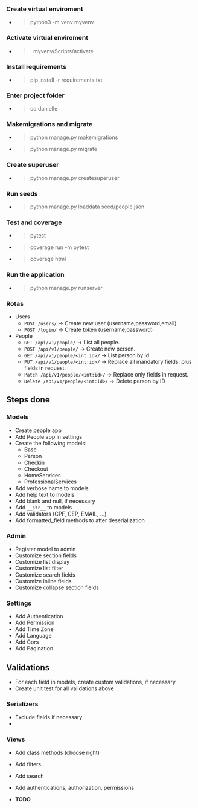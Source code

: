 ### Create virtual enviroment

- > python3 -m venv myvenv

### Activate virtual enviroment

- > . myvenv/Scripts/activate

### Install requirements

- > pip install -r requirements.txt

### Enter project folder

- > cd danielle

### Makemigrations and migrate

- > python manage.py makemigrations
- > python manage.py migrate

### Create superuser

- > python manage.py createsuperuser

### Run seeds

- > python manage.py loaddata seed/people.json

### Test and coverage

- > pytest
- > coverage run -m pytest
- > coverage html

### Run the application

- > python manage.py runserver

### Rotas

- Users
    - `POST /users/` -> Create new user (username,password,email)
    - `POST /login/` -> Create token (username,password)
- People
    - `GET /api/v1/people/` -> List all people.
    - `POST /api/v1/people/` -> Create new person.
    - `GET /api/v1/people/<int:id>/` -> List person by id.
    - `PUT /api/v1/people/<int:id>/` -> Replace all mandatory fields. plus fields in request.
    - `Patch /api/v1/people/<int:id>/` -> Replace only fields in request.
    - `Delete /api/v1/people/<int:id>/` -> Delete person by ID


## Steps done

### Models
- Create people app
- Add People app in settings
- Create the following models:
    - Base
    - Person
    - Checkin
    - Checkout
    - HomeServices
    - ProfessionalServices
- Add verbose name to models
- Add help text to models
- Add blank and null, if necessary
- Add `__str__` to models
- Add validators (CPF, CEP, EMAIL, ...)
- Add formatted_field methods to after deserialization

### Admin
- Register model to admin
- Customize section fields
- Customize list display
- Customize list filter
- Customize search fields
- Customize inline fields
- Customize collapse section fields

### Settings
- Add Authentication
- Add Permission
- Add Time Zone
- Add Language
- Add Cors
- Add Pagination

## Validations

- For each field in models, create custom validations, if necessary
- Create unit test for all validations above

### Serializers

- Exclude fields if necessary
- 

### Views

- Add class methods (choose right)
- Add filters
- Add search
- Add authentications, authorization, permissions


- **TODO**